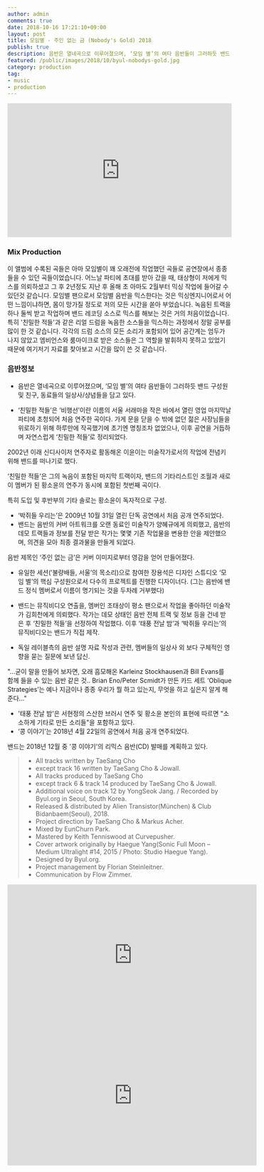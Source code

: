 ```yaml
---
author: admin
comments: true
date: 2018-10-16 17:21:10+09:00
layout: post
title: 모임별 - 주인 없는 금 (Nobody's Gold) 2018
publish: true
description: 음반은 열네곡으로 이루어졌으며, ‘모임 별’의 여타 음반들이 그러하듯 밴드 구성원 및 친구, 동료들의 일상사/상념들을 담고 있다.
featured: /public/images/2018/10/byul-nobodys-gold.jpg
category: production
tag:
- music
- production
---
```


<iframe width="100%" height="300" scrolling="no" frameborder="no" allow="autoplay" src="https://w.soundcloud.com/player/?url=https%3A//api.soundcloud.com/tracks/503147067&color=%23a094ac&auto_play=false&hide_related=false&show_comments=true&show_user=true&show_reposts=false&show_teaser=true&visual=true"></iframe>

### Mix Production
이 앨범에 수록된 곡들은 아마 모임별이 꽤 오래전에 작업했던 곡들로 공연장에서 종종 들을 수 있던 곡들이었습니다. 어느날 파티에 초대를 받아 갔을 때, 태상형이 저에게 믹스를 의뢰하셨고 그 후 2년정도 지난 후 올해 초 아마도 2월부터 믹싱 작업에 들어갈 수 있던것 같습니다. 모임별 팬으로서 모임별 음반을 믹스한다는 것은  믹싱엔지니어로서 어떤 느낌이냐하면, 몸이 망가질 정도로 저의 모든 시간을 쏟아 부었습니다. 녹음된 트랙을 하나 둘씩 받고 작업하며 밴드 레코딩 소스로 믹스를 해보는 것은 거의 처음이었습니다. 특히 '친밀한 적들'과 같은 리얼 드럼을 녹음한 소스들을 믹스하는 과정에서 정말 공부를 많이 한 것 같습니다. 각각의 드럼 소스의 모든 소리가 포함되어 있어 공간계는 엄두가 나지 않았고 엠비언스와 룸마이크로 받은 소스들은 그 역할을 발휘하지 못하고 있었기 때문에 여기저기 자료를 찾아보고 시간을 많이 쓴 것 같습니다.


### 음반정보
+ 음반은 열네곡으로 이루어졌으며, ‘모임 별’의 여타 음반들이 그러하듯 밴드 구성원 및 친구, 동료들의 일상사/상념들을 담고 있다. 

+ ‘친밀한 적들’은 ‘비행선’이란 이름의 서울 서래마을 작은 바에서 열린 영업 마지막날 파티에 초청되어 처음 연주한 곡이다. 
가게 문을 닫을 수 밖에 없던 젊은 사장님들을 위로하기 위해 하루만에 작곡했기에 초기엔 명칭조차 없었으나, 이후 공연을 거듭하며 자연스럽게 ‘친밀한 적들’로 정리되었다.

2002년 이래 신디사이저 연주자로 활동해온 이윤이는 미술작가로서의 작업에 전념키 위해 밴드를 떠나기로 했다. 

‘친밀한 적들’은 그의 녹음이 포함된 마지막 트랙이자, 밴드의 기타리스트인 조월과 새로이 멤버가 된 황소윤의 연주가 동시에 포함된 첫번째 곡이다. 

특히 도입 및 후반부의 기타 솔로는 황소윤이 독자적으로 구성.

+ ‘박쥐들 우리는’은 2009년 10월 31일 열린 단독 공연에서 처음 공개 연주되었다. 
+ 밴드는 음반의 커버 아트워크를 오랜 동료인 미술작가 양혜규에게 의뢰했고, 음반의 데모 트랙들과 정보를 전달 받은 작가는 몇몇 기존 작업물을 변용한 안을 제안했으며, 의견을 모아 최종 결과물을 만들게 되었다. 

음반 제목인 ‘주인 없는 금’은 커버 이미지로부터 영감을 얻어 만들어졌다.
+ 유일한 세션(’불량배들, 서울’의 목소리)으로 참여한 장용석은 디자인 스튜디오 ‘모임 별’의 핵심 구성원으로서 다수의 프로젝트를 진행한 디자이너다.
(그는 음반에 밴드 정식 멤버로서 이름이 명기되는 것을 두차례 거부했다)

+ 밴드는 뮤직비디오 연출을, 멤버인 조태상이 평소 팬으로서 작업을 좋아하던 미술작가 김희천에게 의뢰했다. 
작가는 데모 상태인 음반 전체 트랙 및 정보 등을 건네 받은 후 ‘친밀한 적들’을 선정하여 작업했다. 
이후 ‘태풍 전날 밤’과 ‘박쥐들 우리는’의 뮤직비디오는 밴드가 직접 제작.

+ 독일 레이블측의 음반 설명 자료 작성과 관련, 멤버들의 일상사 외 보다 구체적인 영향을 묻는 질문에 보낸 답신. 

"...굳이 말을 만들어 보자면, 
오래 흠모해온 Karleinz Stockhausen과 Bill Evans를 함께 들을 수 있는 음반 같은 것.. 
Brian Eno/Peter Scmidt가 만든 카드 세트 ‘Oblique Strategies’는 예나 지금이나 종종 우리가 뭘 하고 있는지, 무엇을 하고 싶은지 알게 해준다..." 

+ '태풍 전날 밤'은 서현정의 스산한 브러시 연주 및 황소윤 본인의 표현에 따르면 "소소하게 기타로 만든 소리들"을 포함하고 있다.
+ ‘콩 이야기’는 2018년 4월 22일의 공연에서 처음 공개 연주되었다.

밴드는 2018년 12월 중 '콩 이야기'의 리믹스 음반(CD) 발매를 계획하고 있다.

> * All tracks written by TaeSang Cho
> * except track 16 written by TaeSang Cho & Jowall.
> * All tracks produced by TaeSang Cho
> * except track 6 & track 14 produced by TaeSang Cho & Jowall.
> * Additional voice on track 12 by YongSeok Jang. / Recorded by Byul.org in Seoul, South Korea.
> * Released & distributed by Alien Transistor(München) & Club Bidanbaem(Seoul), 2018.
> * Project direction by TaeSang Cho & Markus Acher.
> * Mixed by EunChurn Park. 
> * Mastered by Keith Tenniswood at Curvepusher.
> * Cover artwork originally by Haegue Yang(Sonic Full Moon – Medium Ultralight #14, 2015 / Photo: Studio Haegue Yang).
> * Designed by Byul.org. 
> * Project management by Florian Steinleitner.
> * Communication by Flow Zimmer.

<div class="videoWrapper">
<iframe width="560" height="315" src="https://www.youtube.com/embed/OxEChJuL2tY" frameborder="0" allow="autoplay; encrypted-media" allowfullscreen></iframe>
</div>

<div class="videoWrapper">
<iframe width="560" height="315" src="https://www.youtube.com/embed/LrOSO7vY50E" frameborder="0" allow="autoplay; encrypted-media" allowfullscreen></iframe>
</div>